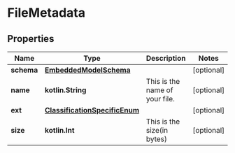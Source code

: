 
# FileMetadata

## Properties
Name | Type | Description | Notes
------------ | ------------- | ------------- | -------------
**schema** | [**EmbeddedModelSchema**](EmbeddedModelSchema.md) |  |  [optional]
**name** | **kotlin.String** | This is the name of your file. |  [optional]
**ext** | [**ClassificationSpecificEnum**](ClassificationSpecificEnum.md) |  |  [optional]
**size** | **kotlin.Int** | This is the size(in bytes) |  [optional]



